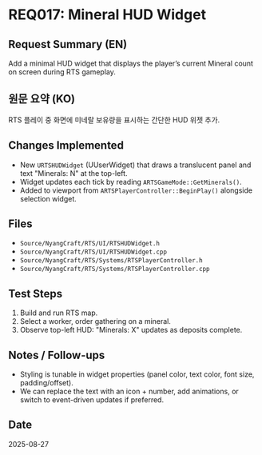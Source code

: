 # REQ017: Mineral HUD Widget

## Request Summary (EN)
Add a minimal HUD widget that displays the player’s current Mineral count on screen during RTS gameplay.

## 원문 요약 (KO)
RTS 플레이 중 화면에 미네랄 보유량을 표시하는 간단한 HUD 위젯 추가.

## Changes Implemented
- New `URTSHUDWidget` (UUserWidget) that draws a translucent panel and text "Minerals: N" at the top-left.
- Widget updates each tick by reading `ARTSGameMode::GetMinerals()`.
- Added to viewport from `ARTSPlayerController::BeginPlay()` alongside selection widget.

## Files
- `Source/NyangCraft/RTS/UI/RTSHUDWidget.h`
- `Source/NyangCraft/RTS/UI/RTSHUDWidget.cpp`
- `Source/NyangCraft/RTS/Systems/RTSPlayerController.h`
- `Source/NyangCraft/RTS/Systems/RTSPlayerController.cpp`

## Test Steps
1. Build and run RTS map.
2. Select a worker, order gathering on a mineral.
3. Observe top-left HUD: "Minerals: X" updates as deposits complete.

## Notes / Follow-ups
- Styling is tunable in widget properties (panel color, text color, font size, padding/offset).
- We can replace the text with an icon + number, add animations, or switch to event-driven updates if preferred.

## Date
2025-08-27

